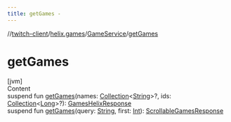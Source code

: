 ```yaml
---
title: getGames -
---
```

//[twitch-client](../../index.md)/[helix.games](../index.md)/[GameService](index.md)/[getGames](get-games.md)



# getGames  
[jvm]  
Content  
suspend fun [getGames](get-games.md)(names: [Collection](https://kotlinlang.org/api/latest/jvm/stdlib/kotlin.collections/-collection/index.html)<[String](https://kotlinlang.org/api/latest/jvm/stdlib/kotlin/-string/index.html)>?, ids: [Collection](https://kotlinlang.org/api/latest/jvm/stdlib/kotlin.collections/-collection/index.html)<[Long](https://kotlinlang.org/api/latest/jvm/stdlib/kotlin/-long/index.html)>?): [GamesHelixResponse](../-games-helix-response/index.md)  
suspend fun [getGames](get-games.md)(query: [String](https://kotlinlang.org/api/latest/jvm/stdlib/kotlin/-string/index.html), first: [Int](https://kotlinlang.org/api/latest/jvm/stdlib/kotlin/-int/index.html)): [ScrollableGamesResponse](../-scrollable-games-response/index.md)  



